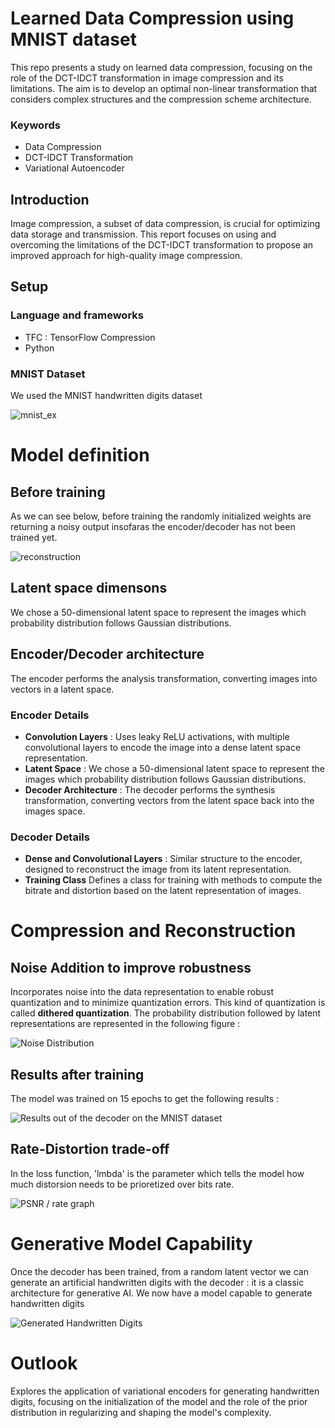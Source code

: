 # Learned Data Compression using MNIST dataset

This repo presents a study on learned data compression, focusing on the role of the DCT-IDCT transformation in image compression and its limitations. The aim is to develop an optimal non-linear transformation that considers complex structures and the compression scheme architecture.

### Keywords
 - Data Compression
 - DCT-IDCT Transformation
 - Variational Autoencoder

## Introduction
Image compression, a subset of data compression, is crucial for optimizing data storage and transmission. This report focuses on using and overcoming the limitations of the DCT-IDCT transformation to propose an improved approach for high-quality image compression.

## Setup

### Language and frameworks
 - TFC : TensorFlow Compression
 - Python

### MNIST Dataset
We used the MNIST handwritten digits dataset

![mnist_ex]()

# Model definition

## Before training
As we can see below, before training the randomly initialized weights are returning a noisy output insofaras the encoder/decoder has not been trained yet.

![reconstruction]()      

## Latent space dimensons
We chose a 50-dimensional latent space to represent the images which probability distribution follows Gaussian distributions.

## Encoder/Decoder architecture
The encoder performs the analysis transformation, converting images into vectors in a latent space.

### Encoder Details
 - **Convolution Layers** : Uses leaky ReLU activations, with multiple convolutional layers to encode the image into a dense latent space representation.
 - **Latent Space** : We chose a 50-dimensional latent space to represent the images which probability distribution follows Gaussian distributions.
 - **Decoder Architecture** : The decoder performs the synthesis transformation, converting vectors from the latent space back into the images space.

### Decoder Details
 - **Dense and Convolutional Layers** : Similar structure to the encoder, designed to reconstruct the image from its latent representation.
 - **Training Class** Defines a class for training with methods to compute the bitrate and distortion based on the latent representation of images.


# Compression and Reconstruction

## Noise Addition to improve robustness
Incorporates noise into the data representation to enable robust quantization and to minimize quantization errors. This kind of quantization is called **dithered quantization**. The probability distribution followed by latent representations are represented in the following figure :

 ![Noise Distribution]()

## Results after training
The model was trained on 15 epochs to get the following results :

![Results out of the decoder on the MNIST dataset]()

## Rate-Distortion trade-off
In the loss function, 'lmbda' is the parameter which tells the model how much distorsion needs to be prioretized over bits rate.

![PSNR / rate graph]()


# Generative Model Capability
Once the decoder has been trained, from a random latent vector we can generate an artificial handwritten digits with the decoder : it is a classic architecture for generative AI. We now have a model capable to generate handwritten digits

![Generated Handwritten Digits]()

# Outlook
Explores the application of variational encoders for generating handwritten digits, focusing on the initialization of the model and the role of the prior distribution in regularizing and shaping the model's complexity.

